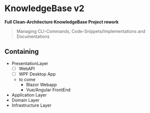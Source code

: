 # KnowledgeBase v2

**Full Clean-Architecture KnowledgeBase Project rework**

> Managing CLI-Commands, Code-Snippets/Implementations and Documentations

## Containing

- PresentationLayer
  - [ ] WebAPI
  - [ ] WPF Desktop App
  - to come
    - Blazor Webapp
    - Vue/Angular FrontEnd
- Application Layer
- Domain Layer
- Infrastructure Layer
